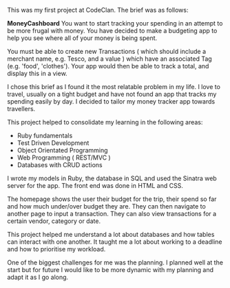 This was my first project at CodeClan. The brief was as follows:

**MoneyCashboard**
You want to start tracking your spending in an attempt to be more frugal with money. You have decided to make a budgeting app to help you see where all of your money is being spent.

You must be able to create new Transactions ( which should include a merchant name, e.g. Tesco, and a value ) which have an associated Tag (e.g. 'food', 'clothes'). Your app would then be able to track a total, and display this in a view.



I chose this brief as I found it the most relatable problem in my life. I love to travel, usually on a tight budget and have not found an app that tracks my spending easily by day. I decided to tailor my money tracker app towards travellers.

This project helped to consolidate my learning in the following areas:
- Ruby fundamentals
- Test Driven Development
- Object Orientated Programming
- Web Programming ( REST/MVC )
- Databases with CRUD actions

I wrote my models in Ruby, the database in SQL and used the Sinatra web server for the app. The front end was done in HTML and CSS.

The homepage shows the user their budget for the trip, their spend so far and how much under/over budget they are. They can then navigate to another page to input a transaction. They can also view transactions for a certain vendor, category or date.

This project helped me understand a lot about databases and how tables can interact with one another. It taught me a lot about working to a deadline and how to prioritise my workload.

One of the biggest challenges for me was the planning. I planned well at the start but for future I would like to be more dynamic with my planning and adapt it as I go along.
